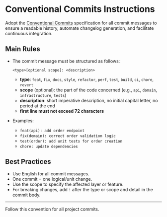 # Conventional Commits Instructions

Adopt the [Conventional Commits](https://www.conventionalcommits.org/) specification for all commit messages to ensure a readable history, automate changelog generation, and facilitate continuous integration.

## Main Rules

- The commit message must be structured as follows:
  ```
  <type>[optional scope]: <description>
  ```
  - **type**: `feat`, `fix`, `docs`, `style`, `refactor`, `perf`, `test`, `build`, `ci`, `chore`, `revert`
  - **scope** (optional): the part of the code concerned (e.g., `api`, `domain`, `infrastructure`, `tests`)
  - **description**: short imperative description, no initial capital letter, no period at the end
  - **first line must not exceed 72 characters**

- Examples:
  - `feat(api): add order endpoint`
  - `fix(domain): correct order validation logic`
  - `test(order): add unit tests for order creation`
  - `chore: update dependencies`

## Best Practices

- Use English for all commit messages.
- One commit = one logical/unit change.
- Use the scope to specify the affected layer or feature.
- For breaking changes, add `!` after the type or scope and detail in the commit body.

---

Follow this convention for all project commits.